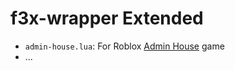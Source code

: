 # f3x-wrapper Extended
- `admin-house.lua`: For Roblox  [Admin House](https://www.roblox.com/games/333164326/Admin-House) game
- ...